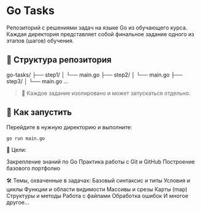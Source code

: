 # Go Tasks

Репозиторий с решениями задач на языке Go из обучающего курса. Каждая директория представляет собой финальное задание одного из этапов (шагов) обучения.

## 📁 Структура репозитория

go-tasks/
├── step1/
│ └── main.go
├── step2/
│ └── main.go
├── step3/
│ └── main.go
...


> 📌 Каждое задание изолировано и может запускаться отдельно.


## 🚀 Как запустить

Перейдите в нужную директорию и выполните:

```
go run main.go
```

🎯 Цели:

Закрепление знаний по Go
Практика работы с Git и GitHub
Построение базового портфолио


🛠 Темы, охваченные в задачах:
Базовый синтаксис и типы
Условия и циклы
Функции и области видимости
Массивы и срезы
Карты (map)
Структуры и методы
Работа с файлами
Обработка ошибок
И многое другое...
